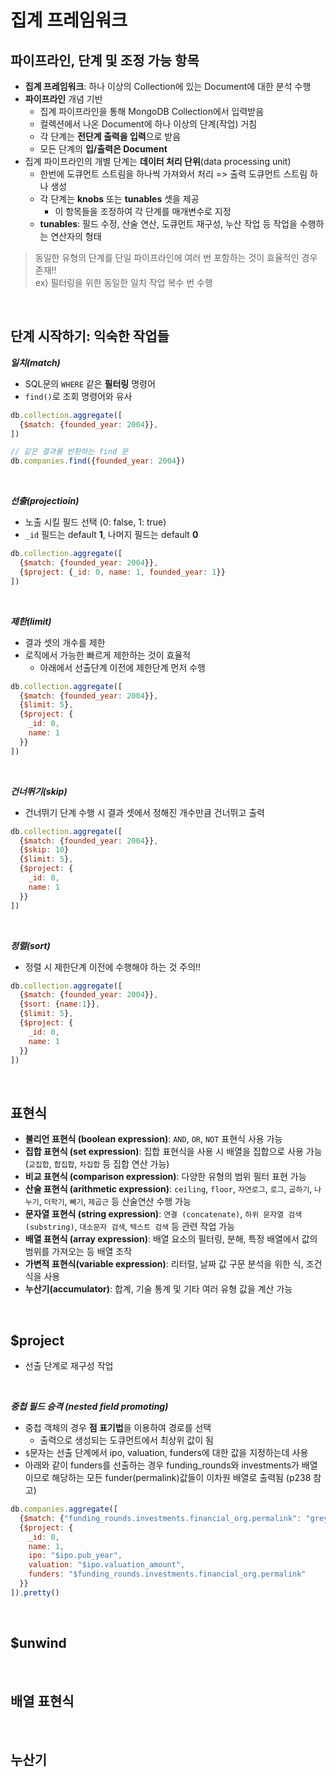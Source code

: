 # 집계 프레임워크

## **파이프라인, 단계 및 조정 가능 항목**
- **집계 프레임워크**: 하나 이상의 Collection에 있는 Document에 대한 분석 수행
- **파이프라인** 개념 기반
  - 집계 파이프라인을 통해 MongoDB Collection에서 입력받음
  - 컬렉션에서 나온 Document에 하나 이상의 단계(작업) 거침
  - 각 단계는 **전단계 출력을 입력**으로 받음
  - 모든 단계의 **입/출력은 Document**
- 집계 파이프라인의 개별 단계는 **데이터 처리 단위**(data processing unit)
  - 한번에 도큐먼트 스트림을 하나씩 가져와서 처리 => 출력 도큐먼트 스트림 하나 생성
  - 각 단계는 **knobs** 또는 **tunables** 셋을 제공
    - 이 항목들을 조정하여 각 단계를 매개변수로 지정
  - **tunables**: 필드 수정, 산술 연산, 도큐먼트 재구성, 누산 작업 등 작업을 수행하는 연산자의 형태

> 동일한 유형의 단계를 단일 파이프라인에 여러 번 포함하는 것이 효율적인 경우 존재!! <br> ex) 필터링을 위한 동일한 일치 작업 복수 번 수행

<br>

## **단계 시작하기: 익숙한 작업들**
***일치(match)***
- SQL문의 `WHERE` 같은 **필터링** 명령어
- `find()`로 조회 명령어와 유사
```js
db.collection.aggregate([
  {$match: {founded_year: 2004}},
])

// 같은 결과를 반환하는 find 문
db.companies.find({founded_year: 2004})
```

<br>

***선출(projectioin)***
- 노출 시킬 필드 선택 (0: false, 1: true)
- `_id` 필드는 default **1**, 나머지 필드는 default **0**

```js
db.collection.aggregate([
  {$match: {founded_year: 2004}},
  {$project: {_id: 0, name: 1, founded_year: 1}}
])
```

<br>

***제한(limit)***
- 결과 셋의 개수를 제한
- 로직에서 가능한 빠르게 제한하는 것이 효율적
  - 아래에서 선출단계 이전에 제한단계 먼저 수행
```js
db.collection.aggregate([
  {$match: {founded_year: 2004}},
  {$limit: 5},
  {$project: {
    _id: 0,
    name: 1
  }}
])
```

<br>

***건너뛰기(skip)***
- 건너뛰기 단계 수행 시 결과 셋에서 정해진 개수만큼 건너뛰고 출력

```js
db.collection.aggregate([
  {$match: {founded_year: 2004}},
  {$skip: 10}
  {$limit: 5},
  {$project: {
    _id: 0,
    name: 1
  }}
])
```
<br>

***정렬(sort)***
- 정렬 시 제한단계 이전에 수행해야 하는 것 주의!!
```js
db.collection.aggregate([
  {$match: {founded_year: 2004}},
  {$sort: {name:1}},
  {$limit: 5},
  {$project: {
    _id: 0,
    name: 1
  }}
])
```

<br>

## **표현식**
- **불리언 표현식 (boolean expression)**: `AND`, `OR`, `NOT` 표현식 사용 가능
- **집합 표현식 (set expression)**: 집합 표현식을 사용 시 배열을 집합으로 사용 가능 (`교집합`, `합집합`, `차집합` 등 집합 연산 가능)
- **비교 표현식 (comparison expression)**: 다양한 유형의 범위 필터 표현 가능
- **산술 표현식 (arithmetic expression)**: `ceiling`, `floor`, `자연로그`, `로그`, `곱하기`, `나누기`, `더학기`, `빼기`, `제곱근` 등 산술연산 수행 가능
- **문자열 표현식 (string expression)**: `연결 (concatenate)`, `하위 문자열 검색 (substring)`, `대소문자 검색`, `텍스트 검색` 등 관련 작업 가능
- **배열 표현식 (array expression)**: 배열 요소의 필터링, 분해, 특정 배열에서 값의 범위를 가져오는 등 배열 조작
- **가변적 표현식(variable expression)**: 리터럴, 날짜 값 구문 분석을 위한 식, 조건식을 사용
- **누산기(accumulator)**: 합계, 기술 통계 및 기타 여러 유형 값을 계산 가능

<br>

## **$project**
- 선출 단계로 재구성 작업

<br>

***중첩 필드 승격 (nested field promoting)***
- 중첩 객체의 경우 **점 표기법**을 이용하여 경로를 선택
  - 출력으로 생성되는 도큐먼트에서 최상위 값이 됨
- `$`문자는 선출 단계에서 ipo, valuation, funders에 대한 값을 지정하는데 사용
- 아래와 같이 funders를 선출하는 경우 funding_rounds와 investments가 배열이므로 해당하는 모든 funder(permalink)값들이 이차원 배열로 출력됨 (p238 참고)
```js
db.companies.aggregate([
  {$match: {"funding_rounds.investments.financial_org.permalink": "greylock"}},
  {$project: {
    _id: 0,
    name: 1,
    ipo: "$ipo.pub_year",
    valuation: "$ipo.valuation_amount",
    funders: "$funding_rounds.investments.financial_org.permalink"
  }}
]).pretty()
```

<br>

## **$unwind**

<br>

## **배열 표현식**

<br>

## **누산기**

<br>